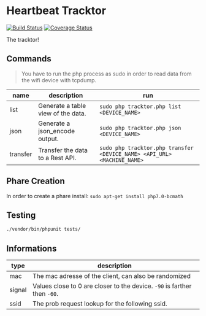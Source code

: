 # Heartbeat Tracktor

[![Build Status](https://travis-ci.org/indielab/tracktor.svg?branch=master)](https://travis-ci.org/indielab/tracktor)
[![Coverage Status](https://coveralls.io/repos/github/indielab/tracktor/badge.svg?branch=master)](https://coveralls.io/github/indielab/tracktor?branch=master)

The tracktor!

## Commands

> You have to run the php process as sudo in order to read data from the wifi device with tcpdump.

|name|description|run
|----|-----------|---
|list|Generate a table view of the data.|`sudo php tracktor.php list <DEVICE_NAME>`
|json|Generate a json_encode output.|`sudo php tracktor.php json <DEVICE_NAME>`
|transfer|Transfer the data to a Rest API.|`sudo php tracktor.php transfer <DEVICE_NAME> <API_URL> <MACHINE_NAME>`

## Phare Creation

In order to create a phare install: `sudo apt-get install php7.0-bcmath`

## Testing

```sh
./vendor/bin/phpunit tests/
```

## Informations

|type|description
|----|-----------
|mac|The mac adresse of the client, can also be randomized
|signal|Values close to 0 are closer to the device. `-90` is farther then `-60`.
|ssid|The prob request lookup for the following ssid.
